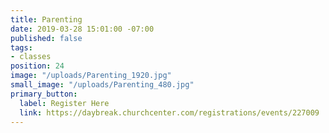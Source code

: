 ```yaml
---
title: Parenting
date: 2019-03-28 15:01:00 -07:00
published: false
tags:
- classes
position: 24
image: "/uploads/Parenting_1920.jpg"
small_image: "/uploads/Parenting_480.jpg"
primary_button:
  label: Register Here
  link: https://daybreak.churchcenter.com/registrations/events/227009
---
```


